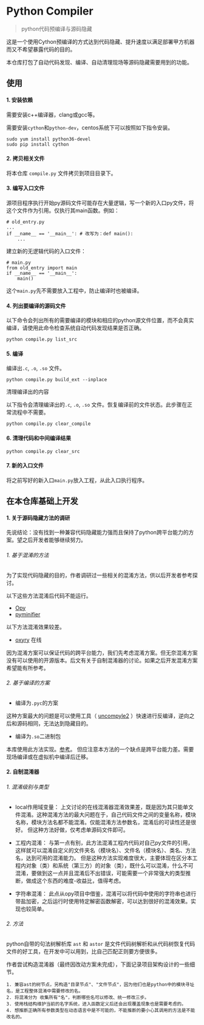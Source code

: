 # Python Compiler

> python代码预编译与源码隐藏

这是一个使用Cython预编译的方式达到代码隐藏、提升速度以满足部署甲方机器而又不希望暴露代码的目的。

本仓库打包了自动代码发现、编译、自动清理现场等源码隐藏需要用到的功能。

## 使用

#### 1. 安装依赖

需要安装c++编译器，clang或gcc等。

需要安装`cython`和`python-dev`，centos系统下可以按照如下指令安装。

```
sudo yum install python36-devel
sudo pip install cython
```

#### 2. 拷贝相关文件

将本仓库 `compile.py` 文件拷贝到项目目录下。

#### 3. 编写入口文件

源项目程序执行开始py源码文件可能存在大量逻辑，写一个新的入口py文件，将这个文件作为引用。仅执行其main函数。例如：

``` python3
# old_entry.py
...
if __name__ == '__main__': # 改写为：def main():
    ...

```

建立新的无逻辑代码的入口文件：

``` python3
# main.py
from old_entry import main
if __name__ == '__main__':
    main()
```

这个`main.py`先不需要放入工程中，防止编译时也被编译。

#### 4. 列出要编译的源码文件

以下命令会列出所有的需要编译的模块和相应的python源文件位置，而不会真实编译，请使用此命令检查系统自动代码发现结果是否正确。

```
python compile.py list_src
```

#### 5. 编译

编译出`.c`, `.o`, `.so` 文件。

```
python compile.py build_ext --inplace
```

清理编译出的内容

以下指令会清理编译出的`.c`, `.o`, `.so` 文件。恢复编译前的文件状态。此步骤在正常流程中不需要。
```
python compile.py clear_compile
```

#### 6. 清理代码和中间编译结果

```
python compile.py clear_src
```

#### 7. 新的入口文件

将之前写好的新入口`main.py`放入工程，从此入口执行程序。

## 在本仓库基础上开发
#### 1. 关于源码隐藏方法的调研

先说结论：没有找到一种兼容代码隐藏能力强而且保持了python跨平台能力的方案。望之后开发者能够继续努力。

###### 1. 基于混淆的方法

为了实现代码隐藏的目的，作者调研过一些相关的混淆方法，供以后开发者参考探讨。

以下这些方法混淆后代码不能运行。

- [Opy](https://github.com/QQuick/Opy)
- [pyminifier](https://github.com/liftoff/pyminifier)

以下方法混淆效果较差。

- [oxyry](http://pyob.oxyry.com/) 在线

因为混淆方案可以保证代码的跨平台能力，我们先考虑混淆方案。但无奈混淆方案没有可以使用的开源版本。后文有关于自制混淆器的讨论。如果之后开发混淆方案希望能有所参考。

###### 2. 基于编译的方案

- 编译为`.pyc`的方案

这种方案最大的问题是可以使用工具（ [uncompyle2](https://github.com/wibiti/uncompyle2) ）快速进行反编译，逆向之后和源码相同，无法达到隐藏目的。

- 编译为`.so`二进制包

本库使用此方法实现。[参考](https://medium.com/@xpl/protecting-python-sources-using-cython-dcd940bb188e)。
但应注意本方法的一个缺点是跨平台能力差。需要现场编译或在虚拟机中编译后迁移。


#### 2. 自制混淆器

###### 1. 混淆级别与类型

- local作用域变量：
上文讨论的在线混淆器混淆效果差，既是因为其只能单文件混淆。这种混淆方法的最大问题在于，自己代码文件之间的变量名称，模块名称，模块方法名都不能混淆。仅能混淆方法参数名，混淆后的可读性还是很好。
但这种方法好做，仅考虑单源码文件即可。

- 工程内混淆：
与第一点有别，此方法混淆工程内代码对自己py文件的引用，这样就可以混淆自定义的文件夹名（模块名）、文件名（模块名）、类名、方法名，达到可用的混淆能力。
但是这种方法实现难度很大，主要体现在区分本工程内对象（类）和系统（第三方）的对象（类），既什么可以混淆，什么不可混淆，要做到这一点并且混淆后不出错误，可能需要一个非常强大的类型推断，做成这个东西的难度-收益比，值得考虑。

- 字符串混淆：
此点从opy项目中借鉴，混淆可以将代码中使用的字符串也进行带盐加密，之后运行时使用特定解密函数解密，可以达到很好的混淆效果。实现也较简单。

###### 2. 方法

python自带的句法树解析库 `ast` 和 `astor` 是文件代码树解析和从代码树恢复代码文件的好工具，在开发中可以用到，比自己匹配正则要方便很多。

作者尝试构造混淆器（最终因改动方案未完成），下面记录项目架构设计的一些细节。

```
1. 兼容ast的树节点，另构造"目录节点"、"文件节点"，因为他们也是python中的模块寻址名，是工程整体混淆中需要修改的名。
2. 将混淆分为 收集所有"名"，判断哪些名可以修改、统一修改三步。
3. 使用栈结构维护当前的名字系统，进入函数定义后还会出现覆盖现象也是需要考虑的。
4. 想推断正确所有参数类型在动态语言中是不可能的，不能推断的要小心其调用的方法是不能改名的。
```


